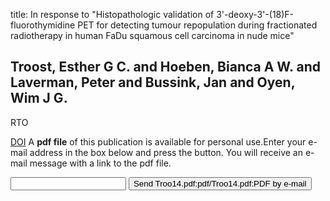 title: In response to "Histopathologic validation of 3'-deoxy-3'-(18)F-fluorothymidine PET for detecting tumour repopulation during fractionated radiotherapy in human FaDu squamous cell carcinoma in nude mice"

## Troost, Esther G C. and Hoeben, Bianca A W. and Laverman, Peter and Bussink, Jan and Oyen, Wim J G.
RTO

<a href="https://doi.org/10.1016/j.radonc.2014.11.040">DOI</a>
A <b>pdf file</b> of this publication is available for personal use.Enter your e-mail address in the box below and press the button. You will receive an e-mail message with a link to the pdf file.
<form action="sender.php">  <input type="text" name="email">  <input type="submit" value="Send Troo14.pdf:pdf/Troo14.pdf:PDF by e-mail"></form>